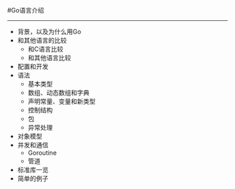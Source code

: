 #Go语言介绍
***
+ 背景，以及为什么用Go
+ 和其他语言的比较
    + 和C语言比较
    + 和其他语言比较
+ 配置和开发
+ 语法
    + 基本类型
    + 数组、动态数组和字典
    + 声明常量、变量和新类型
    + 控制结构
    + 包
    + 异常处理
+ 对象模型
+ 并发和通信
    + Goroutine
    + 管道
+ 标准库一览
+ 简单的例子
